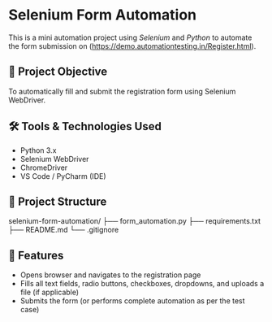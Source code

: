 # Selenium Form Automation
This is a mini automation project using *Selenium* and *Python* to automate the form submission on 
(https://demo.automationtesting.in/Register.html).

## 🚀 Project Objective
To automatically fill and submit the registration form using Selenium WebDriver.

## 🛠️ Tools & Technologies Used
- Python 3.x
- Selenium WebDriver
- ChromeDriver
- VS Code / PyCharm (IDE)

## 📂 Project Structure
selenium-form-automation/ ├── form_automation.py ├── requirements.txt ├── README.md └── .gitignore

## 📌 Features
- Opens browser and navigates to the registration page
- Fills all text fields, radio buttons, checkboxes, dropdowns, and uploads a file (if applicable)
- Submits the form (or performs complete automation as per the test case)


